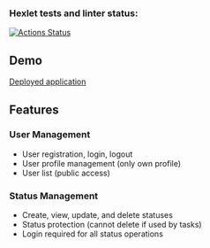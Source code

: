 ### Hexlet tests and linter status:
[![Actions Status](https://github.com/Anik0000000/python-project-52/actions/workflows/hexlet-check.yml/badge.svg)](https://github.com/Anik0000000/python-project-52/actions)

## Demo
[Deployed application](https://python-project-52-j8mu.onrender.com/)

## Features

### User Management
- User registration, login, logout
- User profile management (only own profile)
- User list (public access)

### Status Management
- Create, view, update, and delete statuses
- Status protection (cannot delete if used by tasks)
- Login required for all status operations